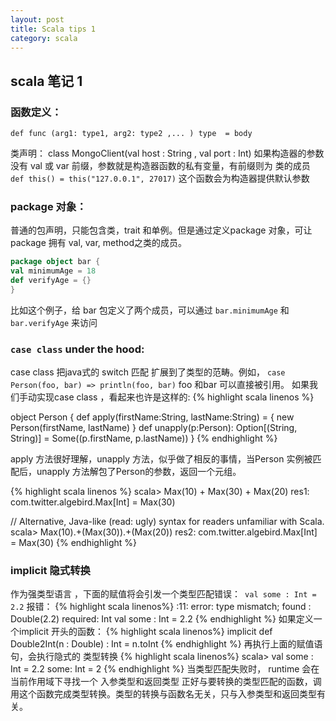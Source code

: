 ```yaml
---
layout: post
title: Scala tips 1 
category: scala
--- 
```

## scala 笔记 1


### 函数定义：
`def func (arg1: type1, arg2: type2 ,... ) type  = body`

类声明：
class MongoClient(val host : String , val port : Int)
如果构造器的参数没有 val 或 var 前缀，参数就是构造器函数的私有变量，有前缀则为 类的成员
`def this() = this("127.0.0.1", 27017)` 这个函数会为构造器提供默认参数


### package 对象：
普通的包声明，只能包含类，trait 和单例。但是通过定义package 对象，可让package 拥有 val, var, method之类的成员。

```scala
package object bar {
val minimumAge = 18
def verifyAge = {}
}
```
比如这个例子，给 bar 包定义了两个成员，可以通过
`bar.minimumAge` 和`bar.verifyAge` 来访问


### `case class` under the hood:
case class 把java式的 switch 匹配 扩展到了类型的范畴。例如，
`case Person(foo, bar) => println(foo, bar)` 
foo 和bar 可以直接被引用。
如果我们手动实现case class ，看起来也许是这样的:
{% highlight scala linenos %}

object Person {
def apply(firstName:String, lastName:String) = {
new Person(firstName, lastName)
}
def unapply(p:Person): Option[(String, String)] =
Some((p.firstName, p.lastName))
}
{% endhighlight %}

apply 方法很好理解，unapply 方法，似乎做了相反的事情，当Person 实例被匹配后，unapply 方法解包了Person的参数，返回一个元组。

{% highlight scala linenos %}
scala> Max(10) + Max(30) + Max(20)
res1: com.twitter.algebird.Max[Int] = Max(30)

// Alternative, Java-like (read: ugly) syntax for readers unfamiliar with Scala.
scala> Max(10).+(Max(30)).+(Max(20))
res2: com.twitter.algebird.Max[Int] = Max(30)
{% endhighlight %}

### implicit 隐式转换

作为强类型语言 ，下面的赋值将会引发一个类型匹配错误：` val some : Int = 2.2`
报错：
{% highlight scala linenos%}
<console>:11: error: type mismatch;
 found   : Double(2.2)
 required: Int
       val some : Int = 2.2
{% endhighlight %}
如果定义一个implicit 开头的函数：
{% highlight scala linenos%}
implicit def Double2Int(n : Double) : Int = n.toInt
{% endhighlight %}
再执行上面的赋值语句，会执行隐式的 类型转换
{% highlight scala linenos%}
scala> val some : Int = 2.2
some: Int = 2
{% endhighlight %}
当类型匹配失败时， runtime 会在当前作用域下寻找一个 入参类型和返回类型 正好与要转换的类型匹配的函数，调用这个函数完成类型转换。类型的转换与函数名无关，只与入参类型和返回类型有关。